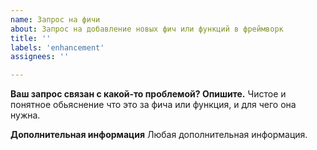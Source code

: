 ```yaml
---
name: Запрос на фичи
about: Запрос на добавление новых фич или функций в фреймворк
title: ''
labels: 'enhancement'
assignees: ''

---
```


**Ваш запрос связан с какой-то проблемой? Опишите.**
Чистое и понятное обьяснение что это за фича или функция, и для чего она нужна.

**Дополнительная информация**
Любая дополнительная информация.
